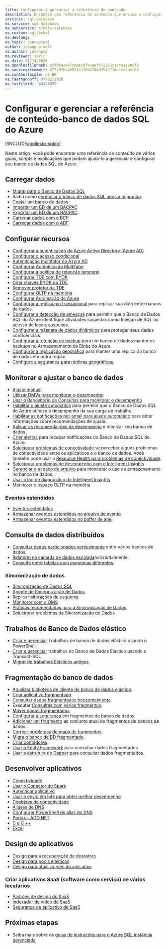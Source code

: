 ```yaml
---
title: Configurar & gerenciar a referência de conteúdo
description: Encontre uma referência de conteúdo que ensina a configurar e gerenciar o banco de dados SQL do Azure.
services: sql-database
ms.service: sql-database
ms.subservice: single-database
ms.custom: sqldbrb=1
ms.devlang: ''
ms.topic: conceptual
author: jovanpop-msft
ms.author: jovanpop
ms.reviewer: carlr
ms.date: 01/14/2020
ms.openlocfilehash: e5fd842e47c606c8f41aafe72253c1c4a1e885f3
ms.sourcegitcommit: 877491bd46921c11dd478bd25fc718ceee2dcc08
ms.contentlocale: pt-BR
ms.lasthandoff: 07/02/2020
ms.locfileid: "84324379"
---
```

# <a name="configure-and-manage-content-reference---azure-sql-database"></a>Configurar e gerenciar a referência de conteúdo-banco de dados SQL do Azure
[!INCLUDE[appliesto-sqldb](../includes/appliesto-sqldb.md)]

Neste artigo, você pode encontrar uma referência de conteúdo de vários guias, scripts e explicações que podem ajudá-lo a gerenciar e configurar seu banco de dados SQL do Azure. 

## <a name="load-data"></a>Carregar dados

- [Migrar para o Banco de Dados SQL](migrate-to-database-from-sql-server.md)
- Saiba como [gerenciar o banco de dados SQL após a migração](manage-data-after-migrating-to-database.md).
- [Copiar um banco de dados](database-copy.md)
- [Importar um BD de um BACPAC](database-import.md)
- [Exportar um BD de um BACPAC](database-export.md)
- [Carregar dados com o BCP](../load-from-csv-with-bcp.md)
- [Carregar dados com o ADF](../../data-factory/connector-azure-sql-database.md?toc=/azure/sql-database/toc.json)

## <a name="configure-features"></a>Configurar recursos

- [Configurar a autenticação do Azure Active Directory (Azure AD)](authentication-aad-configure.md)
- [Configurar o acesso condicional](conditional-access-configure.md)
- [Autenticação multifator do Azure AD](authentication-mfa-ssms-overview.md)
- [Configurar Autenticação Multifator](authentication-mfa-ssms-configure.md)
- [Configurar a política de retenção temporal](temporal-tables-retention-policy.md)
- [Configurar TDE com BYOK](transparent-data-encryption-byok-configure.md)
- [Girar chaves BYOK da TDE](transparent-data-encryption-byok-key-rotation.md)
- [Remover protetor da TDE](transparent-data-encryption-byok-remove-tde-protector.md)
- [Configurar OLTP na memória](../in-memory-oltp-configure.md)
- [Configurar Automação do Azure](automation-manage.md)
- [Configurar a replicação transacional](replication-to-sql-database.md) para replicar sua data entre bancos de dados.
- [Configurar a detecção de ameaças](threat-detection-configure.md) para permitir que o Banco de Dados SQL do Azure identifique atividades suspeitas como Injeção de SQL ou acesso de locais suspeitos.
- [Configurar a máscara de dados dinâmicos](dynamic-data-masking-configure-portal.md) para proteger seus dados confidenciais.
- [Configurar a retenção de backup](long-term-backup-retention-configure.md) para um banco de dados manter os backups no Armazenamento de Blobs do Azure. 
- [Configurar a replicação geográfica](active-geo-replication-overview.md) para manter uma réplica do banco de dados em outra região.
- [Configure a segurança para réplicas geográficas](active-geo-replication-security-configure.md).

## <a name="monitor-and-tune-your-database"></a>Monitorar e ajustar o banco de dados

- [Ajuste manual](performance-guidance.md)
- [Utilizar DMVs para monitorar o desempenho](monitoring-with-dmvs.md)
- [Usar o Repositório de Consultas para monitorar o desempenho](https://docs.microsoft.com/sql/relational-databases/performance/best-practice-with-the-query-store#Insight)
- [Habilitar o ajuste automático](automatic-tuning-enable.md) para permitir que o Banco de Dados SQL do Azure otimize o desempenho da sua carga de trabalho.
- [Habilitar as notificações por email para ajuste automático](automatic-tuning-email-notifications-configure.md) para obter informações sobre recomendações de ajuste.
- [Aplicar as recomendações de desempenho](database-advisor-find-recommendations-portal.md) e otimizar seu banco de dados.
- [Criar alertas](alerts-insights-configure-portal.md) para receber notificações do Banco de Dados SQL do Azure.
- [Solucionar problemas de conectividade](troubleshoot-common-errors-issues.md) se perceber alguns problemas de conectividade entre os aplicativos e o banco de dados. Você também pode usar o [Resource Health para problemas de conectividade](resource-health-to-troubleshoot-connectivity.md).
- [Solucionar problemas de desempenho com o Intelligent Insights](intelligent-insights-troubleshoot-performance.md)
- [Gerenciar o espaço de arquivo](file-space-manage.md) para monitorar o uso de armazenamento no banco de dados.
- [Usar o log de diagnóstico do Intelligent Insights](intelligent-insights-use-diagnostics-log.md)
- [Monitorar o espaço OLTP na memória](../in-memory-oltp-monitor-space.md)

### <a name="extended-events"></a>Eventos estendidos

- [Eventos estendidos](xevent-db-diff-from-svr.md)
- [Armazenar eventos estendidos no arquivo de evento](xevent-code-event-file.md)
- [Armazenar eventos estendidos no buffer de anel](xevent-code-ring-buffer.md)

## <a name="query-distributed-data"></a>Consulta de dados distribuídos

- [Consultar dados particionados verticalmente](elastic-query-getting-started-vertical.md) entre vários bancos de dados.
- [Relatório na camada de dados escalada](elastic-query-horizontal-partitioning.md)horizontalmente.
- [Consulte entre tabelas com esquemas diferentes](elastic-query-vertical-partitioning.md).

### <a name="data-sync"></a>Sincronização de dados

- [Sincronização de Dados SQL](sql-data-sync-data-sql-server-sql-database.md)
- [Agente de Sincronização de Dados](sql-data-sync-agent-overview.md)
- [Replicar alterações de esquema](sql-data-sync-update-sync-schema.md)
- [Monitorar com o OMS](sql-data-sync-monitor-sync.md)
- [Práticas recomendadas para a Sincronização de Dados](sql-data-sync-best-practices.md)
- [Solucionar problemas da Sincronização de Dados](sql-data-sync-troubleshoot.md)

## <a name="elastic-database-jobs"></a>Trabalhos de Banco de Dados elástico

- [Criar e gerenciar](elastic-jobs-powershell-create.md) Trabalhos de banco de dados elástico usando o PowerShell.
- [Criar e gerenciar](elastic-jobs-tsql-create-manage.md) trabalhos do Banco de Dados Elástico usando o Transact-SQL.
- [Migrar de trabalhos Elásticos antigos](elastic-jobs-migrate.md).

## <a name="database-sharding"></a>Fragmentação do banco de dados

- [Atualizar biblioteca de cliente do banco de dados elástico](elastic-scale-upgrade-client-library.md).
- [Criar aplicativo fragmentado](elastic-scale-get-started.md).
- [Consultar dados fragmentados horizontalmente](elastic-query-getting-started.md).
- Executar [Consultas com vários fragmentos](elastic-scale-multishard-querying.md).
- [Mover dados fragmentados](elastic-scale-configure-deploy-split-and-merge.md).
- [Configurar a segurança](elastic-scale-split-merge-security-configuration.md) em fragmentos de banco de dados.
- [Adicionar um fragmento](elastic-scale-add-a-shard.md) ao conjunto atual de fragmentos de bancos de dados.
- [Corrigir problemas de mapa de fragmentos](elastic-database-recovery-manager.md).
- [Migre o banco de BD fragmentado](elastic-convert-to-use-elastic-tools.md).
- [Criar contadores](elastic-database-perf-counters.md).
- [Usar o Entity Framework](elastic-scale-use-entity-framework-applications-visual-studio.md) para consultar dados fragmentados.
- [Usar a estrutura de Dapper](elastic-scale-working-with-dapper.md) para consultar dados fragmentados.

## <a name="develop-applications"></a>Desenvolver aplicativos

- [Conectividade](connect-query-content-reference-guide.md#libraries)
- [Usar o Conector do Spark](spark-connector.md)
- [Autenticar aplicativo](application-authentication-get-client-id-keys.md)
- [Usar o envio em lote para obter melhor desempenho](../performance-improve-use-batching.md)
- [Diretrizes de conectividade](troubleshoot-common-connectivity-issues.md)
- [Aliases de DNS](dns-alias-overview.md)
- [Configurar PowerShell de alias do DNS](dns-alias-powershell-create.md)
- [Portas - ADO.NET](adonet-v12-develop-direct-route-ports.md)
- [C e C ++](develop-cplusplus-simple.md)
- [Excel](connect-excel.md)

## <a name="design-applications"></a>Design de aplicativos

- [Design para a recuperação de desastres](designing-cloud-solutions-for-disaster-recovery.md)
- [Design para pools elásticos](disaster-recovery-strategies-for-applications-with-elastic-pool.md)
- [Design para atualizações do aplicativo](manage-application-rolling-upgrade.md)

### <a name="design-multi-tenant-software-as-a-service-saas-applications"></a>Criar aplicativos SaaS (software como serviço) de vários locatários

- [Padrões de design do SaaS](saas-tenancy-app-design-patterns.md)
- [Indexador de vídeo de SaaS](saas-tenancy-video-index-wingtip-brk3120-20171011.md)
- [Segurança de aplicativo de SaaS](saas-tenancy-elastic-tools-multi-tenant-row-level-security.md)

## <a name="next-steps"></a>Próximas etapas

- Saiba mais sobre os [guias de instruções para o Azure SQL instância gerenciada](../managed-instance/how-to-content-reference-guide.md)

